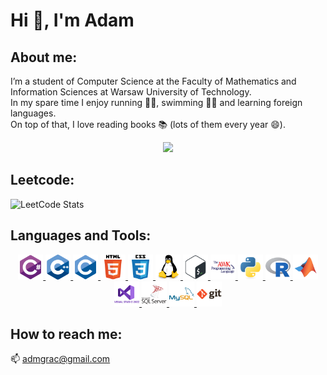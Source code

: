 # Hi 👋, I'm Adam 
## About me:
I’m a student of Computer Science at the Faculty of Mathematics and Information Sciences at Warsaw University of Technology. \
In my spare time I enjoy running 🏃‍♂️, swimming 🏊‍♂️ and learning foreign languages. \
On top of that, I love reading books 📚 (lots of them every year 😄).

<p align="center">
  <img src="https://github-readme-stats.vercel.app/api/top-langs/?username=adamgracikowski&langs_count=10&theme=light&layout=compact&hide_border=true" />
</p>

## Leetcode:

![LeetCode Stats](https://leetcard.jacoblin.cool/_adgrac?theme=light&font=BenchNine)

## Languages and Tools:

<div align="center">
<a href="https://en.wikipedia.org/wiki/C_Sharp_(programming_language)" target="_blank"> 
  <img src="https://raw.githubusercontent.com/devicons/devicon/master/icons/csharp/csharp-original.svg" alt="csharp" width="40" height="40"/>
</a>
<a href="https://en.wikipedia.org/wiki/C%2B%2B" target="_blank">
  <img src="https://raw.githubusercontent.com/devicons/devicon/master/icons/cplusplus/cplusplus-original.svg" alt="cplusplus" width="40" height="40"/> 
</a>
<a href="https://en.wikipedia.org/wiki/C_(programming_language)" target="_blank"> 
  <img src="https://raw.githubusercontent.com/devicons/devicon/master/icons/c/c-original.svg" alt="c" width="40" height="40"/> 
</a>
<a href="https://en.wikipedia.org/wiki/HTML" target="_blank"> 
  <img src="https://raw.githubusercontent.com/devicons/devicon/master/icons/html5/html5-original-wordmark.svg" alt="html5" width="40" height="40"/> 
</a> 
<a href="https://en.wikipedia.org/wiki/CSS" target="_blank"> 
  <img src="https://raw.githubusercontent.com/devicons/devicon/master/icons/css3/css3-original-wordmark.svg" alt="css3" width="40" height="40"/> 
</a>
<a href="https://en.wikipedia.org/wiki/Linux" target="_blank">
  <img src="https://raw.githubusercontent.com/devicons/devicon/master/icons/linux/linux-original.svg" alt="linux" width="40" height="40"/> 
</a>
<a href="https://en.wikipedia.org/wiki/Bash_(Unix_shell)" target="_blank">
  <img src="https://raw.githubusercontent.com/devicons/devicon/master/icons/bash/bash-original.svg" alt="bash" width="40" height="40"/> 
</a>
<a href="https://en.wikipedia.org/wiki/AWK" target="_blank">
  <img src="https://raw.githubusercontent.com/devicons/devicon/master/icons/awk/awk-original-wordmark.svg" alt="awk" width="40" height="40"/> 
</a>
<a href="https://www.python.org" target="_blank"> 
  <img src="https://raw.githubusercontent.com/devicons/devicon/master/icons/python/python-original.svg" alt="python" width="40" height="40"/> 
</a>
<a href="https://en.wikipedia.org/wiki/R_(programming_language)" target="_blank"> 
  <img src="https://raw.githubusercontent.com/devicons/devicon/master/icons/r/r-original.svg" alt="r" width="40" height="40"/> 
</a>
<a href="https://en.wikipedia.org/wiki/MATLAB" target="_blank"> 
  <img src="https://raw.githubusercontent.com/devicons/devicon/master/icons/matlab/matlab-original.svg" alt="matlab" width="40" height="40"/> 
</a>
<a href="https://en.wikipedia.org/wiki/Visual_Studio" target="_blank"> 
  <img src="https://raw.githubusercontent.com/devicons/devicon/master/icons/visualstudio/visualstudio-original-wordmark.svg" alt="visualstudio" width="40" height="40"/> 
</a>
<a href="https://en.wikipedia.org/wiki/Microsoft_SQL_Server" target="_blank"> 
  <img src="https://raw.githubusercontent.com/devicons/devicon/master/icons/microsoftsqlserver/microsoftsqlserver-original-wordmark.svg" alt="mssqlserver" width="40" height="40"/> 
</a>
<a href="https://en.wikipedia.org/wiki/MySQL" target="_blank"> 
  <img src="https://raw.githubusercontent.com/devicons/devicon/master/icons/mysql/mysql-original-wordmark.svg" alt="mysql" width="40" height="40"/> 
</a>
<a href="https://en.wikipedia.org/wiki/Git" target="_blank"> 
  <img src="https://raw.githubusercontent.com/devicons/devicon/master/icons/git/git-original-wordmark.svg" alt="git" width="40" height="40"/> 
</a>
</div>

## How to reach me:
📫  admgrac@gmail.com
<!--
<p align="center">
  <img style="width: 50%" src="readme-banner.gif" alt="README Banner"/>
</p>
-->
